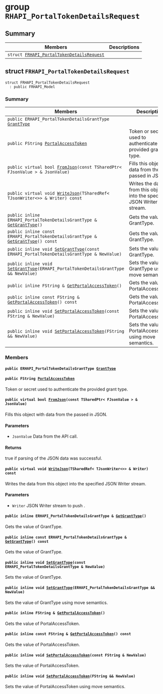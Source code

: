 # group `RHAPI_PortalTokenDetailsRequest` <a id="group__RHAPI__PortalTokenDetailsRequest"></a>

## Summary

 Members                        | Descriptions                                
--------------------------------|---------------------------------------------
`struct `[`FRHAPI_PortalTokenDetailsRequest`](#structFRHAPI__PortalTokenDetailsRequest) | 

## struct `FRHAPI_PortalTokenDetailsRequest` <a id="structFRHAPI__PortalTokenDetailsRequest"></a>

```
struct FRHAPI_PortalTokenDetailsRequest
  : public FRHAPI_Model
```

### Summary

 Members                        | Descriptions                                
--------------------------------|---------------------------------------------
`public ERHAPI_PortalTokenDetailsGrantType `[`GrantType`](#structFRHAPI__PortalTokenDetailsRequest_1a548d6c8ee9cc94951d52dad3126cf369) | 
`public FString `[`PortalAccessToken`](#structFRHAPI__PortalTokenDetailsRequest_1a5f955bb90686ea2875c2fe02ea524a98) | Token or secret used to authenticate the provided grant type.
`public virtual bool `[`FromJson`](#structFRHAPI__PortalTokenDetailsRequest_1a0537d65dbaeccc3403ac707d1cc4995f)`(const TSharedPtr< FJsonValue > & JsonValue)` | Fills this object with data from the passed in JSON.
`public virtual void `[`WriteJson`](#structFRHAPI__PortalTokenDetailsRequest_1afef7776e0d4367f60e4298263e4cb67e)`(TSharedRef< TJsonWriter<>> & Writer) const` | Writes the data from this object into the specified JSON Writer stream.
`public inline ERHAPI_PortalTokenDetailsGrantType & `[`GetGrantType`](#structFRHAPI__PortalTokenDetailsRequest_1a6ad035d7838790f6fbb5f880bb0bfee7)`()` | Gets the value of GrantType.
`public inline const ERHAPI_PortalTokenDetailsGrantType & `[`GetGrantType`](#structFRHAPI__PortalTokenDetailsRequest_1a97be8803a8e6d79aa4879a1b10cf900e)`() const` | Gets the value of GrantType.
`public inline void `[`SetGrantType`](#structFRHAPI__PortalTokenDetailsRequest_1a6a742769dc62a4b77c63fc4dcb8d6ece)`(const ERHAPI_PortalTokenDetailsGrantType & NewValue)` | Sets the value of GrantType.
`public inline void `[`SetGrantType`](#structFRHAPI__PortalTokenDetailsRequest_1a026dca8a423de9cb90d5f9ed7652d238)`(ERHAPI_PortalTokenDetailsGrantType && NewValue)` | Sets the value of GrantType using move semantics.
`public inline FString & `[`GetPortalAccessToken`](#structFRHAPI__PortalTokenDetailsRequest_1a7bcd5829f00a691f006b54bd37074dd9)`()` | Gets the value of PortalAccessToken.
`public inline const FString & `[`GetPortalAccessToken`](#structFRHAPI__PortalTokenDetailsRequest_1ae1acdc8fd0cc19806a085b2059dd6271)`() const` | Gets the value of PortalAccessToken.
`public inline void `[`SetPortalAccessToken`](#structFRHAPI__PortalTokenDetailsRequest_1a23dddfeacb87b7f85290d6616685bb1c)`(const FString & NewValue)` | Sets the value of PortalAccessToken.
`public inline void `[`SetPortalAccessToken`](#structFRHAPI__PortalTokenDetailsRequest_1a8b736356761517291a986bc56b7f34e3)`(FString && NewValue)` | Sets the value of PortalAccessToken using move semantics.

### Members

#### `public ERHAPI_PortalTokenDetailsGrantType `[`GrantType`](#structFRHAPI__PortalTokenDetailsRequest_1a548d6c8ee9cc94951d52dad3126cf369) <a id="structFRHAPI__PortalTokenDetailsRequest_1a548d6c8ee9cc94951d52dad3126cf369"></a>

#### `public FString `[`PortalAccessToken`](#structFRHAPI__PortalTokenDetailsRequest_1a5f955bb90686ea2875c2fe02ea524a98) <a id="structFRHAPI__PortalTokenDetailsRequest_1a5f955bb90686ea2875c2fe02ea524a98"></a>

Token or secret used to authenticate the provided grant type.

#### `public virtual bool `[`FromJson`](#structFRHAPI__PortalTokenDetailsRequest_1a0537d65dbaeccc3403ac707d1cc4995f)`(const TSharedPtr< FJsonValue > & JsonValue)` <a id="structFRHAPI__PortalTokenDetailsRequest_1a0537d65dbaeccc3403ac707d1cc4995f"></a>

Fills this object with data from the passed in JSON.

#### Parameters
* `JsonValue` Data from the API call.

#### Returns
true if parsing of the JSON data was successful.

#### `public virtual void `[`WriteJson`](#structFRHAPI__PortalTokenDetailsRequest_1afef7776e0d4367f60e4298263e4cb67e)`(TSharedRef< TJsonWriter<>> & Writer) const` <a id="structFRHAPI__PortalTokenDetailsRequest_1afef7776e0d4367f60e4298263e4cb67e"></a>

Writes the data from this object into the specified JSON Writer stream.

#### Parameters
* `Writer` JSON Writer stream to push .

#### `public inline ERHAPI_PortalTokenDetailsGrantType & `[`GetGrantType`](#structFRHAPI__PortalTokenDetailsRequest_1a6ad035d7838790f6fbb5f880bb0bfee7)`()` <a id="structFRHAPI__PortalTokenDetailsRequest_1a6ad035d7838790f6fbb5f880bb0bfee7"></a>

Gets the value of GrantType.

#### `public inline const ERHAPI_PortalTokenDetailsGrantType & `[`GetGrantType`](#structFRHAPI__PortalTokenDetailsRequest_1a97be8803a8e6d79aa4879a1b10cf900e)`() const` <a id="structFRHAPI__PortalTokenDetailsRequest_1a97be8803a8e6d79aa4879a1b10cf900e"></a>

Gets the value of GrantType.

#### `public inline void `[`SetGrantType`](#structFRHAPI__PortalTokenDetailsRequest_1a6a742769dc62a4b77c63fc4dcb8d6ece)`(const ERHAPI_PortalTokenDetailsGrantType & NewValue)` <a id="structFRHAPI__PortalTokenDetailsRequest_1a6a742769dc62a4b77c63fc4dcb8d6ece"></a>

Sets the value of GrantType.

#### `public inline void `[`SetGrantType`](#structFRHAPI__PortalTokenDetailsRequest_1a026dca8a423de9cb90d5f9ed7652d238)`(ERHAPI_PortalTokenDetailsGrantType && NewValue)` <a id="structFRHAPI__PortalTokenDetailsRequest_1a026dca8a423de9cb90d5f9ed7652d238"></a>

Sets the value of GrantType using move semantics.

#### `public inline FString & `[`GetPortalAccessToken`](#structFRHAPI__PortalTokenDetailsRequest_1a7bcd5829f00a691f006b54bd37074dd9)`()` <a id="structFRHAPI__PortalTokenDetailsRequest_1a7bcd5829f00a691f006b54bd37074dd9"></a>

Gets the value of PortalAccessToken.

#### `public inline const FString & `[`GetPortalAccessToken`](#structFRHAPI__PortalTokenDetailsRequest_1ae1acdc8fd0cc19806a085b2059dd6271)`() const` <a id="structFRHAPI__PortalTokenDetailsRequest_1ae1acdc8fd0cc19806a085b2059dd6271"></a>

Gets the value of PortalAccessToken.

#### `public inline void `[`SetPortalAccessToken`](#structFRHAPI__PortalTokenDetailsRequest_1a23dddfeacb87b7f85290d6616685bb1c)`(const FString & NewValue)` <a id="structFRHAPI__PortalTokenDetailsRequest_1a23dddfeacb87b7f85290d6616685bb1c"></a>

Sets the value of PortalAccessToken.

#### `public inline void `[`SetPortalAccessToken`](#structFRHAPI__PortalTokenDetailsRequest_1a8b736356761517291a986bc56b7f34e3)`(FString && NewValue)` <a id="structFRHAPI__PortalTokenDetailsRequest_1a8b736356761517291a986bc56b7f34e3"></a>

Sets the value of PortalAccessToken using move semantics.

